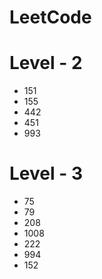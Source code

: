 # LeetCode

# Level - 2
- 151
- 155
- 442
- 451
- 993

# Level - 3
- 75
- 79
- 208
- 1008
- 222
- 994
- 152